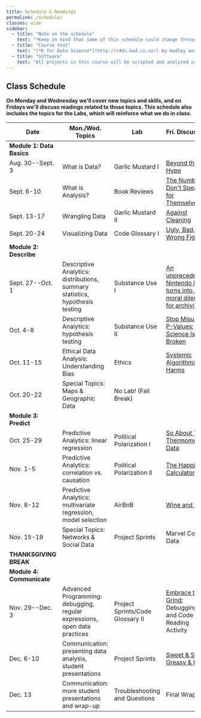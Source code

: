 ```yaml
---
title: Schedule & Readings
permalink: /schedule/
classes: wide
sidebar:
  - title: "Note on the schedule"
    text: "*Keep in mind that some of this schedule could change throughout the semester. However, if anything changes I'll update this page, and I'll be sure to give you plenty of advance notice.*"
  - title: "Course text"
    text: "[*R for Data Science*](http://r4ds.had.co.nz/) by Hadley and Grolemund (Free online!)"
  - title: "Software"
    text: "All projects in this course will be scripted and analyzed using R, an open source data analysis language and environment. Specifically, we will be using RStudio as our programming environment. **No previous experience with R, statistical software packages, or computer programming is required.**"
---
```


## Class Schedule

**On Monday and Wednesday we'll cover new topics and skills, and on Fridays we'll discuss readings related to those topics. This schedule also includes the topics for the Labs, which will reinforce what we do in class.**

Date|Mon./Wed. Topics|Lab|Fri. Discussion
--|---|--|---
|**Module 1: Data Basics**|
Aug. 30--Sept. 3|What is Data?|Garlic Mustard I|[Beyond the Hype](https://www.sciencedirect.com/science/article/pii/S0268401214001066)
Sept. 6-10|What is Analysis?|Book Reviews|[The Numbers Don't Speak for Themselves](https://data-feminism.mitpress.mit.edu/pub/czq9dfs5/release/2)
Sept. 13-17|Wrangling Data|Garlic Mustard II|[Against Cleaning](http://curatingmenus.org/articles/against-cleaning/)
Sept. 20-24|Visualizing Data|Code Glossary I|[Ugly, Bad, and Wrong Figures](https://clauswilke.com/dataviz/introduction.html)
|**Module 2: Describe**|
Sept. 27--Oct. 1|Descriptive Analytics: distributions, summary statistics, hypothesis testing|Substance Use I|[An unprecedented Nintendo leak turns into a moral dilemma for archivists](https://www.theverge.com/2020/7/30/21347074/nintendo-gigaleak-controversy-history-preservation-archives)
Oct. 4-8|Descriptive Analytics: hypothesis testing|Substance Use II|[Stop Misusing P-Values](https://fivethirtyeight.com/features/statisticians-found-one-thing-they-can-agree-on-its-time-to-stop-misusing-p-values/); [Science Isn't Broken](https://fivethirtyeight.com/features/science-isnt-broken/)
Oct. 11-15|Ethical Data Analysis: Understanding Bias|Ethics|[Systemic Algorithmic Harms](https://points.datasociety.net/systemic-algorithmic-harms-e00f99e72c42)
Oct. 20-22|Special Topics: Maps & Geographic Data|No Lab! (Fall Break)|
|**Module 3: Predict**|
Oct. 25-29|Predictive Analytics: linear regression|Political Polarization I|[So About That Thermometer Data](https://slate.com/technology/2020/04/kinsa-smart-thermometer-data-fevers-covid19.html)
Nov. 1-5|Predictive Analytics: correlation vs. causation|Political Polarization II|[The Happiness Calculator](https://gimletmedia.com/shows/reply-all/kwh96n)
Nov. 8-12|Predictive Analytics: multivariate regression, model selection|AirBnB|[Wine and Math](https://pudding.cool/2021/03/wine-model/)
Nov. 15-19|Special Topics: Networks & Social Data|Project Sprints|Marvel Comics Data
**THANKSGIVING BREAK**|
|**Module 4: Communicate**|
Nov. 29--Dec. 3|Advanced Programming: debugging, regular expressions, open data practices|Project Sprints/Code Glossary II|[Embrace the Grind](https://jacobian.org/2021/apr/7/embrace-the-grind/); Debugging and Code Reading Activity
Dec. 6-10|Communication: presenting data analysis, student presentations|Project Sprints|[Sweet & Slim, Greasy & Grim](https://pudding.cool/2020/07/gendered-descriptions/)
Dec. 13|Communication: more student presentations and wrap-up|Troubleshooting and Questions|Final Wrap-Up
